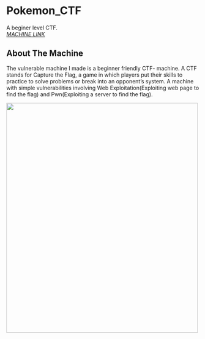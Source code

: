 # Pokemon_CTF
A beginer level CTF.
<br/>
[_MACHINE LINK_](https://drive.google.com/file/d/1bZNuZXk_sBt9kNg0uuFez4Xti6Grf9tr/view?usp=sharing)

## About The Machine
The vulnerable machine I made is a beginner friendly CTF- machine. A CTF stands for Capture the Flag, a game in which players put their skills to practice to solve problems or break into an opponent’s system. A machine with simple vulnerabilities involving Web Exploitation(Exploiting web page to find the flag) and Pwn(Exploiting a server to find the flag).

<img src="./assests.Page.png/" width="500" height="600">
